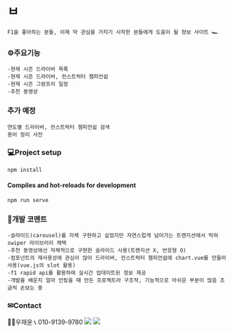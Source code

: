 # ㅂ
```
F1을 좋아하는 분들, 이제 막 관심을 가지기 시작한 분들에게 도움이 될 정보 사이트 🏎️
```
### ⚙주요기능
```
-현재 시즌 드라이버 목록
-현재 시즌 드라이버, 컨스트럭터 챔피언쉽
-현재 시즌 그랑프리 일정
-추천 동영상
```

### 추가 예정
```
연도별 드라이버, 컨스트럭터 챔피언쉽 검색
용어 정리 사전
```

### 💻Project setup
```
npm install
```

#### Compiles and hot-reloads for development
```
npm run serve
```

### 📃개발 코멘트
```
-슬라이드(carousel)를 자체 구현하고 싶었지만 자연스럽게 넘어가는 트랜지션에서 막혀 swiper 라이브러리 채택
-추천 동영상에선 자체적으로 구현한 슬라이드 사용(트랜지션 X, 반응형 O)
-컴포넌트의 재사용성에 관심이 많아 드라이버, 컨스트럭터 챔피언쉽에 chart.vue를 만들어사용(vue.js의 slot 활용)
-f1 rapid api를 활용하여 실시간 업데이트된 정보 제공
-개발을 배운지 얼마 안됬을 때 만든 프로젝트라 구조적, 기능적으로 아쉬운 부분이 많음 조금씩 손보는 중
```

### ✉Contact

 👨‍💻우재윤 :telephone_receiver: 010-9139-9780
 <a href="https://github.com/iwytbbtss"><img src="https://img.shields.io/badge/GitHub-181717?style=flat&logo=GitHub&logoColor=white"/></a>
 <a href="mailto:iwytbbtss00@naver.com"><img src="https://img.shields.io/badge/Mail-EA4335?style=flat&logo=Gmail&logoColor=white"/></a> 
